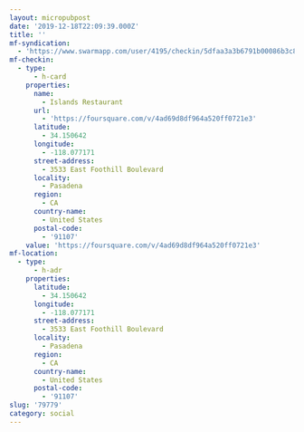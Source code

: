 ```yaml
---
layout: micropubpost
date: '2019-12-18T22:09:39.000Z'
title: ''
mf-syndication:
  - 'https://www.swarmapp.com/user/4195/checkin/5dfaa3a3b6791b00086b3c8f'
mf-checkin:
  - type:
      - h-card
    properties:
      name:
        - Islands Restaurant
      url:
        - 'https://foursquare.com/v/4ad69d8df964a520ff0721e3'
      latitude:
        - 34.150642
      longitude:
        - -118.077171
      street-address:
        - 3533 East Foothill Boulevard
      locality:
        - Pasadena
      region:
        - CA
      country-name:
        - United States
      postal-code:
        - '91107'
    value: 'https://foursquare.com/v/4ad69d8df964a520ff0721e3'
mf-location:
  - type:
      - h-adr
    properties:
      latitude:
        - 34.150642
      longitude:
        - -118.077171
      street-address:
        - 3533 East Foothill Boulevard
      locality:
        - Pasadena
      region:
        - CA
      country-name:
        - United States
      postal-code:
        - '91107'
slug: '79779'
category: social
---
```

